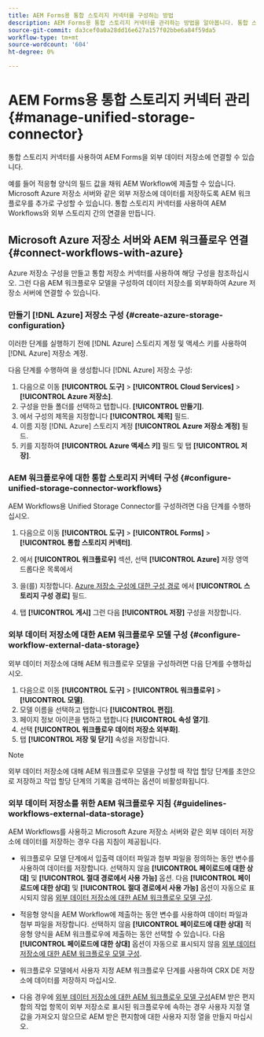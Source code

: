 ```yaml
---
title: AEM Forms용 통합 스토리지 커넥터를 구성하는 방법
description: AEM Forms용 통합 스토리지 커넥터를 관리하는 방법을 알아봅니다. 통합 스토리지 커넥터를 사용하여 AEM Forms을 외부 데이터 저장소에 연결합니다.
source-git-commit: da3cef0a0a28dd16e627a157f02bbe6a84f59da5
workflow-type: tm+mt
source-wordcount: '604'
ht-degree: 0%

---
```



# AEM Forms용 통합 스토리지 커넥터 관리 {#manage-unified-storage-connector}

통합 스토리지 커넥터를 사용하여 AEM Forms을 외부 데이터 저장소에 연결할 수 있습니다.

예를 들어 적응형 양식의 필드 값을 채워 AEM Workflow에 제출할 수 있습니다. Microsoft Azure 저장소 서버와 같은 외부 저장소에 데이터를 저장하도록 AEM 워크플로우를 추가로 구성할 수 있습니다. 통합 스토리지 커넥터를 사용하여 AEM Workflows와 외부 스토리지 간의 연결을 만듭니다.

## Microsoft Azure 저장소 서버와 AEM 워크플로우 연결 {#connect-workflows-with-azure}

Azure 저장소 구성을 만들고 통합 저장소 커넥터를 사용하여 해당 구성을 참조하십시오. 그런 다음 AEM 워크플로우 모델을 구성하여 데이터 저장소를 외부화하여 Azure 저장소 서버에 연결할 수 있습니다.

### 만들기 [!DNL Azure] 저장소 구성 {#create-azure-storage-configuration}

이러한 단계를 실행하기 전에 [!DNL Azure] 스토리지 계정 및 액세스 키를 사용하여 [!DNL Azure] 저장소 계정.

다음 단계를 수행하여 을 생성합니다 [!DNL Azure] 저장소 구성:

1. 다음으로 이동 **[!UICONTROL 도구]** > **[!UICONTROL Cloud Services]** > **[!UICONTROL Azure 저장소]**.
1. 구성을 만들 폴더를 선택하고 탭합니다. **[!UICONTROL 만들기]**.
1. 에서 구성의 제목을 지정합니다 **[!UICONTROL 제목]** 필드.
1. 이름 지정 [!DNL Azure] 스토리지 계정 **[!UICONTROL Azure 저장소 계정]** 필드.
1. 키를 지정하여 **[!UICONTROL Azure 액세스 키]** 필드 및 탭 **[!UICONTROL 저장]**.

### AEM 워크플로우에 대한 통합 스토리지 커넥터 구성 {#configure-unified-storage-connector-workflows}

AEM Workflows용 Unified Storage Connector를 구성하려면 다음 단계를 수행하십시오.

1. 다음으로 이동 **[!UICONTROL 도구]** > **[!UICONTROL Forms]** > **[!UICONTROL 통합 스토리지 커넥터]**.

1. 에서 **[!UICONTROL 워크플로우]** 섹션, 선택 **[!UICONTROL Azure]** 저장 영역 드롭다운 목록에서
1. 을(를) 지정합니다. [Azure 저장소 구성에 대한 구성 경로](#create-azure-storage-configuration) 에서 **[!UICONTROL 스토리지 구성 경로]** 필드.
1. 탭 **[!UICONTROL 게시]** 그런 다음 **[!UICONTROL 저장]** 구성을 저장합니다.

### 외부 데이터 저장소에 대한 AEM 워크플로우 모델 구성 {#configure-workflow-external-data-storage}

외부 데이터 저장소에 대해 AEM 워크플로우 모델을 구성하려면 다음 단계를 수행하십시오.

1. 다음으로 이동 **[!UICONTROL 도구]** > **[!UICONTROL 워크플로우]** > **[!UICONTROL 모델]**.
1. 모델 이름을 선택하고 탭합니다 **[!UICONTROL 편집]**.
1. 페이지 정보 아이콘을 탭하고 탭합니다 **[!UICONTROL 속성 열기]**.
1. 선택 **[!UICONTROL 워크플로우 데이터 저장소 외부화]**.
1. 탭 **[!UICONTROL 저장 및 닫기]** 속성을 저장합니다.

>[!NOTE]
>
>외부 데이터 저장소에 대해 AEM 워크플로우 모델을 구성할 때 작업 할당 단계를 초안으로 저장하고 작업 할당 단계의 기록을 검색하는 옵션이 비활성화됩니다.

### 외부 데이터 저장소를 위한 AEM 워크플로우 지침 {#guidelines-workflows-external-data-storage}

AEM Workflows를 사용하고 Microsoft Azure 저장소 서버와 같은 외부 데이터 저장소에 데이터를 저장하는 경우 다음 지침이 제공됩니다.

* 워크플로우 모델 단계에서 입출력 데이터 파일과 첨부 파일을 정의하는 동안 변수를 사용하여 데이터를 저장합니다. 선택하지 않음 **[!UICONTROL 페이로드에 대한 상대]** 및 **[!UICONTROL 절대 경로에서 사용 가능]** 옵션. 다음 **[!UICONTROL 페이로드에 대한 상대]** 및 **[!UICONTROL 절대 경로에서 사용 가능]** 옵션이 자동으로 표시되지 않음 [외부 데이터 저장소에 대한 AEM 워크플로우 모델 구성](#configure-workflow-external-data-storage).

* 적응형 양식을 AEM Workflow에 제출하는 동안 변수를 사용하여 데이터 파일과 첨부 파일을 저장합니다. 선택하지 않음 **[!UICONTROL 페이로드에 대한 상대]** 적응형 양식을 AEM 워크플로우에 제출하는 동안 선택할 수 있습니다. 다음 **[!UICONTROL 페이로드에 대한 상대]** 옵션이 자동으로 표시되지 않음 [외부 데이터 저장소에 대한 AEM 워크플로우 모델 구성](#configure-workflow-external-data-storage).

* 워크플로우 모델에서 사용자 지정 AEM 워크플로우 단계를 사용하여 CRX DE 저장소에 데이터를 저장하지 마십시오.

* 다음 경우에 [외부 데이터 저장소에 대한 AEM 워크플로우 모델 구성](#configure-workflow-external-data-storage)AEM 받은 편지함의 작업 항목이 외부 저장소로 표시된 워크플로우에 속하는 경우 사용자 지정 열 값을 가져오지 않으므로 AEM 받은 편지함에 대한 사용자 지정 열을 만들지 마십시오.